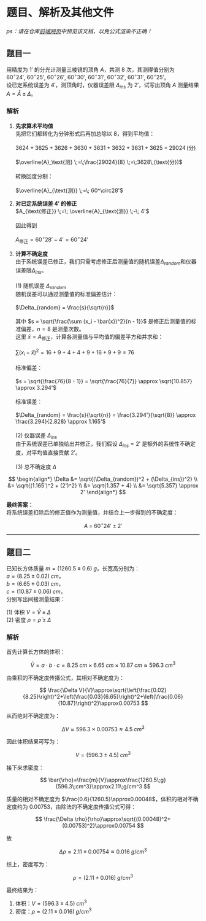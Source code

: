 # 题目、解析及其他文件

###### ps：请在仓库[前端网页](https://royfor12.github.io/CQUT-Course-Guide-Sharing-Scheme/%E8%AF%BE%E7%A8%8B%E7%9B%AE%E5%BD%95/%E5%A4%A7%E5%AD%A6%E7%89%A9%E7%90%86%E5%AE%9E%E9%AA%8C/%E5%AE%9E%E9%AA%8C0-%E6%B3%A8%E6%84%8F%E4%BA%8B%E9%A1%B9%26%E6%B5%8B%E9%87%8F%E8%AF%AF%E5%B7%AE%E4%B8%8E%E5%AE%9E%E9%AA%8C%E6%95%B0%E6%8D%AE%E5%A4%84%E7%90%86/)中预览该文档，以免公式渲染不正确！

## 题目一
用精度为 $1'$ 的分光计测量三棱镜的顶角 $A$，共测 8 次，其测得值分别为  
$60^\circ24'$, $60^\circ25'$, $60^\circ26'$, $60^\circ30'$, $60^\circ31'$, $60^\circ32'$, $60^\circ31'$, $60^\circ25'$。  
设已定系统误差为 $4'$，测顶角时，仪器误差限 $\Delta_{ins}$ 为 $2'$，试写出顶角 $A$ 测量结果 $A = \bar{A} \pm \Delta$。

### 解析
1. **先求算术平均值**  
   先把它们都转化为分钟形式后再加总除以 8，得到平均值：  
   <br>
   $3624+3625+3626+3630+3631+3632+3631+3625 \;=\; 29024\,(\text{分})$  
   <br>
   $\overline{A}_\text{测} \;=\;\frac{29024}{8} \;=\;3628\,(\text{分})$  
   <br>
   转换回度分制：  
   <br>
   $\overline{A}_{\text{测}} \;=\; 60^\circ28'$

2. **对已定系统误差 4′ 的修正**  
   $A_{\text{修正}} \;=\; \overline{A}_{\text{测}} \;-\; 4'$  
   <br>
   因此得到  
   <br>
   $A_{\text{修正}} = 60^\circ28' - 4' = 60^\circ24'$

3. **计算不确定度**  
   由于系统误差已修正，我们只需考虑修正后测量值的随机误差$\Delta_{random}$和仪器误差限$\Delta_{ins}$。  
   <br>
   (1) 随机误差 $\Delta_{random}$  
   随机误差可以通过测量值的标准偏差估计：  
   <br>
   $\Delta_{random} = \frac{s}{\sqrt{n}}$  
   <br>
   其中 $s = \sqrt{\frac{\sum (x_i - \bar{x})^2}{n - 1}}$ 是修正后测量值的标准偏差，$n = 8$ 是测量次数。  
   这里 $\bar{x} = A_{\text{修正}}$，计算各测量值与平均值的偏差平方和并求和：  
   <br>
   $\sum (x_i - \bar{x})^2 = 16 + 9 + 4 + 4 + 9 + 16 + 9 + 9 = 76$  
   <br>
   标准偏差：  
   <br>
   $s = \sqrt{\frac{76}{8 - 1}} = \sqrt{\frac{76}{7}} \approx \sqrt{10.857} \approx 3.294'$  
   <br>
   标准误差：  
   <br>
   $\Delta_{random} = \frac{s}{\sqrt{n}} = \frac{3.294'}{\sqrt{8}} \approx \frac{3.294}{2.828} \approx 1.165'$  
   <br>
   (2) 仪器误差 $\Delta_{ins}$  
   由于系统误差已单独给出并修正，我们假设 $\Delta_{ins} = 2'$ 是额外的系统性不确定度，对平均值直接贡献 $2'$。  
   <br>
   (3) 总不确定度 $\Delta$  

$$
   \begin{align*}
   \Delta &= \sqrt{(\Delta_{random})^2 + (\Delta_{ins})^2} \\
   &= \sqrt{(1.165')^2 + (2')^2} \\
   &= \sqrt{1.357 + 4} \\
   &= \sqrt{5.357} \approx 2'
   \end{align*}
$$

**最终答案：**  
将系统误差扣除后的修正值作为测量值，并结合上一步得到的不确定度：

$$
A \;=\; 60^\circ24' \;\pm\; 2'
$$

---

## 题目二
已知长方体质量 $m = (1260.5 \pm 0.6) \; g$，长宽高分别为：  
$a = (8.25 \pm 0.02) \; cm$，  
$b = (6.65 \pm 0.03) \; cm$，  
$c = (10.87 \pm 0.06) \; cm$，  
分别写出间接测量结果：

(1) 体积 $V = \bar{V} \pm \Delta$  
(2) 密度 $\rho = \bar{\rho} \pm \Delta$

### 解析
首先计算长方体的体积：

$$
\bar{V}=a\cdot b\cdot c=8.25\;cm\times6.65\;cm\times10.87\;cm\approx596.3\;cm^3
$$

由乘积的不确定度传播公式，其相对不确定度为：

$$
\frac{\Delta V}{V}\approx\sqrt{\left(\frac{0.02}{8.25}\right)^2+\left(\frac{0.03}{6.65}\right)^2+\left(\frac{0.06}{10.87}\right)^2}\approx0.00753
$$

从而绝对不确定度为：

$$
\Delta V\approx596.3\times0.00753\approx4.5\;cm^3
$$

因此体积结果可写为：

$$
V=(596.3\pm4.5)\;cm^3
$$

接下来求密度：

$$
\bar{\rho}=\frac{m}{V}\approx\frac{1260.5\;g}{596.3\;cm^3}\approx2.11\;g/cm^3
$$

质量的相对不确定度为 $\frac{0.6}{1260.5}\approx0.00048$，体积的相对不确定度约为 $0.00753$，由除法的不确定度传播公式可得：

$$
\frac{\Delta \rho}{\rho}\approx\sqrt{(0.00048)^2+(0.00753)^2}\approx0.00754
$$

故

$$
\Delta\rho\approx2.11\times0.00754\approx0.016\;g/cm^3
$$

综上，密度写为：

$$
\rho=(2.11\pm0.016)\;g/cm^3
$$

最终结果为：

1. 体积：$V=(596.3\pm4.5)\;cm^3$
2. 密度：$\rho=(2.11\pm0.016)\;g/cm^3$

